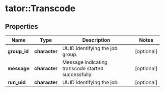 # tator::Transcode

## Properties
Name | Type | Description | Notes
------------ | ------------- | ------------- | -------------
**group_id** | **character** | UUID identifying the job group. | [optional] 
**message** | **character** | Message indicating transcode started successfully. | [optional] 
**run_uid** | **character** | UUID identifying the job. | [optional] 


